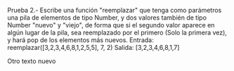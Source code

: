 Prueba
2.- Escribe una función "reemplazar" que tenga como parámetros una pila de elementos de tipo Number, y dos valores también de tipo Number "nuevo" y "viejo", de forma que si el segundo valor aparece en algún lugar de la pila, sea reemplazado por el primero (Solo la primera vez), y hará pop de los elementos más nuevos.
Entrada: reemplazar([3,2,3,4,6,8,1,2,5,5], 7, 2)
Salida: [3,2,3,4,6,8,1,7]

Otro texto nuevo
